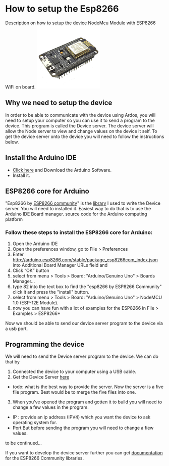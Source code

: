 # How to setup the Esp8266
Description on how to setup the device NodeMcu Module with ESP8266 WiFi on board.
<img src="/docs/images/esp8266.png" width="200" alt="The esp8266 module">

## Why we need to setup the device
In order to be able to communicate with the device using Ardos, you will need to setup your computer so you can use it to send a program to the device.  This program is called the Device server.  The device server will allow the Node server to view and change values on the device it self.  To get the device server onto the device you will need to follow the instructions below.  


## Install the Arduino IDE
- [Click here](https://www.arduino.cc/en/Main/Software)  and Download the Arduino Software.
- Install it.

## ESP8266 core for Arduino

"Esp8266 by [ESP8266 community](https://github.com/esp8266)" is the [library](https://github.com/esp8266/Arduino/tree/633e48f3aec5f1c3c11d4498fc90d378d49e6e9f/libraries/ESP8266WiFi/src) I used to write the Device server.  You will need to installed it.  Easiest way to do that is to use the Arduino IDE Board manager.
source code for the Arduino computing platform

### Follow these steps to install the ESP8266 core for Arduino:
 1. Open the Arduino IDE
 2. Open the preferences window, go to File > Preferences
 3. Enter http://arduino.esp8266.com/stable/package_esp8266com_index.json into Additional Board Manager URLs field and
 4. Click “OK” button
 5. select from menu > Tools > Board: "Arduino/Genuino Uno" > Boards Manager...
 6. type 82 into the text box to find the "esp8266 by ESP8266 Community" click it and press the "install" button.
 7. select from menu > Tools > Board: "Arduino/Genuino Uno" > NodeMCU 1.0 (ESP-12E Module).
 8. now you can have fun with a lot of examples for the ESP8266 in File > Examples > ESP8266*

Now we should be able to send our device server program to the device via a usb port. 

## Programming the device
We will need to send the Device server program to the device.  We can do that by
 1. Connected the device to your computer using a USB cable.  
 2. Get the Device Server [here](https://github.com/guttih/ardos/tree/master/hardware/Ardos_NodeMcu_ESP8266_WiFi_Server)
   - todo: what is the best way to provide the server.  Now the server is a five file program.  Best would be to merge the five files into one. 
 3. When you've opened the program and gotten it to build you will need to change a few values in the program. 
   - IP : provide an ip address (IPV4) which you want the device to ask operating system for.
   - Port
 But before sending the program you will need to change a fiew values.  

to be continued...

If you want to develop the device server further you can get [documentation](http://esp8266.github.io/Arduino/versions/2.2.0/doc/libraries.html) for the ESP8266 Community libraries. 

